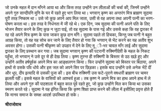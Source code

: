 जो उनके महल में दान माँगने आया था और किस तरह उन्होंने उन लीलाओं की चर्चा की, जिनमें उन्होंने अपने गुरु सान्दीपनि मुनि के घर में रहते हुए भाग लिया था। भगवान् कृष्ण का अन्तरंग मित्र ब्राह्मण सुदामा पूरी तरह निष्काम था। उसे जो कुछ अपने आप मिल जाता, उसी से वह अपना तथा अपनी पत्नी का भरण-पोषण करता था। इस तरह वे निर्धनता में जी रहे थे। एक दिन, जब सुदामा की पत्नी अपने पति के लिए भोजन तैयार करने के लिए कुछ न जुटा पाई, तो वह सुदामा के पास गई और उससे कहा कि वह द्वारका में रह रहे अपने मित्र कृष्ण के पास जाकर कुछ दान माँगे। सुदामा पहले तो हिचका, किन्तु जब पत्नी ने बहुत आग्रह किया, तो वह यह सोच कर जाने के लिए तैयार हो गया कि भगवान् से भेंट करने का यह अतीव शुभ अवसर होगा। उसकी पत्नी श्रीकृष्ण को उपहार में देने के लिए मु_ी-भर चावल माँग लाई और सुदामा द्वारका के लिए प्रस्थान कर गया। जब सुदामा भगवान् कृष्ण की पटरानी रुक्मिणीदेवी के महल के निकट पहुँचा, तो भगवान् ने उसे दूर से ही देख लिया। कृष्ण तुरन्त ही रुक्मिणी के बिस्तर से उठ खड़े हुए और उन्होंने अतीव हर्षपूर्वक अपने मित्र का आङ्क्षलगन किया। फिर उन्होंने सुदामा को बिस्तर पर बिठाया, अपने हाथों से उसके पाँव धोये और इस जल को अपने सिर पर छिड़का। इसके बाद उन्होंने उसे अनेक भेंटें दीं और धूप, दीप इत्यादि से उसकी पूजा की। इस बीच रुक्मिणी उस फटे-पुराने वषधारी ब्राह्मण पर चामर झलती रहीं। इससे महल के वासियों को आश्चर्य हुआ। तब कृष्ण ने अपने मित्र का हाथ अपने हाथ में ले लिया और अपने गुरु की पाठशाला में बहुत काल पूर्व रहते हुए, जो कुछ उन्होंने मिल कर किया था उसका स्मरण करते रहे। सुदामा ने यह इंगित किया कि कृष्ण शिक्षा प्राप्त करने की लीला में इसीलिए प्रवृत्त होते हैं कि मानव समाज के समक्ष आदर्श उपस्थित हो सके।  

**श्रीराजोवाच** 